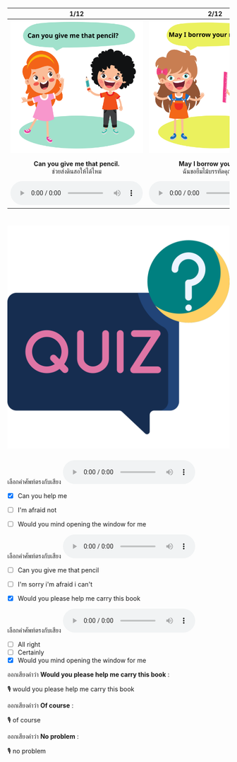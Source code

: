 <div class="carrousel">


|1/12|2/12|3/12|4/12|5/12|6/12|7/12|8/12|9/12|10/12|11/12|12/12|
| :----: | :----: | :----: | :----: | :----: | :----: | :----: | :----: | :----: | :----: | :----: | :----: |
|![](/media/img/Requesting__Can&#x20;you&#x20;give&#x20;me&#x20;that&#x20;pencil.svg)|![](/media/img/Requesting__May&#x20;I&#x20;borrow&#x20;your&#x20;ruler.svg)|![](/media/img/Requesting__Would&#x20;you&#x20;please&#x20;help&#x20;me&#x20;carry&#x20;this&#x20;book.svg)|![](/media/img/Requesting__Can&#x20;you&#x20;help&#x20;me.svg)|![](/media/img/Requesting__Would&#x20;you&#x20;mind&#x20;opening&#x20;the&#x20;window&#x20;for&#x20;me.svg)|![](/media/img/Requesting__No&#x20;problem.svg)|![](/media/img/Requesting__Of&#x20;course.svg)|![](/media/img/Requesting__Certainly.svg)|![](/media/img/Requesting__All&#x20;right.svg)|![](/media/img/Requesting__I'm&#x20;really&#x20;sorry.svg)|![](/media/img/Requesting__I'm&#x20;sorry&#x20;I'm&#x20;afraid&#x20;I&#x20;can't.svg)|![](/media/img/Requesting__I'm&#x20;afraid&#x20;not.svg)|
|**Can you give me that pencil.**<br>ช่วยส่งดินสอให้ได้ไหม|**May I borrow your ruler.**<br>ฉันขอยืมไม้บรรทัดคุณได้ไหม|**Would you please help me carry this book.**<br>กรุณาช่วยถือหนังสือเล่มนี้ให้หน่อยได้ไหม|**Can you help me.**<br>คุณพอจะช่วยอะไรฉันได้ไหม|**Would you mind opening the window for me.**<br>please|**No problem.**<br>ไม่มีปัญหา|**Of course.**<br>แน่นอน|**Certainly.**<br>แน่นอน|**All right.**<br>ได้เลย|**I'm really sorry.**<br>ฉันขอโทษจริงๆ|**I'm sorry I'm afraid I can't.**<br>ฉันขอโทษ ฉันเกรงว่าฉันทําไม่ได้|**I'm afraid not.**<br>ฉันเกรงว่าจะไม่ได้|
|![](/media/audio/Can&#x20;you&#x20;give&#x20;me&#x20;that&#x20;pencil.mp3)|![](/media/audio/May&#x20;I&#x20;borrow&#x20;your&#x20;ruler.mp3)|![](/media/audio/Would&#x20;you&#x20;please&#x20;help&#x20;me&#x20;carry&#x20;this&#x20;book.mp3)|![](/media/audio/Can&#x20;you&#x20;help&#x20;me.mp3)|![](/media/audio/Would&#x20;you&#x20;mind&#x20;opening&#x20;the&#x20;window&#x20;for&#x20;me.mp3)|![](/media/audio/No&#x20;problem.mp3)|![](/media/audio/Of&#x20;course.mp3)|![](/media/audio/Certainly.mp3)|![](/media/audio/All&#x20;right.mp3)|![](/media/audio/I'm&#x20;really&#x20;sorry.mp3)|![](/media/audio/I'm&#x20;sorry&#x20;I'm&#x20;afraid&#x20;I&#x20;can't.mp3)|![](/media/audio/I'm&#x20;afraid&#x20;not.mp3)|

</div>



# ![icon](/media/icons/quiz.svg) 


เลือกคำศัพท์ตรงกับเสียง ![](/media/audio/Can&#x20;you&#x20;help&#x20;me.mp3) 
 - [x] Can you help me
 - [ ] I'm afraid not
 - [ ] Would you mind opening the window for me


เลือกคำศัพท์ตรงกับเสียง ![](/media/audio/Would&#x20;you&#x20;please&#x20;help&#x20;me&#x20;carry&#x20;this&#x20;book.mp3) 
 - [ ] Can you give me that pencil
 - [ ] I'm sorry i'm afraid i can't
 - [x] Would you please help me carry this book


เลือกคำศัพท์ตรงกับเสียง ![](/media/audio/Would&#x20;you&#x20;mind&#x20;opening&#x20;the&#x20;window&#x20;for&#x20;me.mp3) 
 - [ ] All right
 - [ ] Certainly
 - [x] Would you mind opening the window for me

ออกเสียงคำว่า **Would you please help me carry this book** :

🎙️ would you please help me carry this book

ออกเสียงคำว่า **Of course** :

🎙️ of course

ออกเสียงคำว่า **No problem** :

🎙️ no problem

